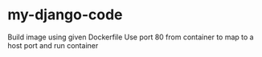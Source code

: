 # my-django-code

Build image using given Dockerfile
Use port 80 from container to map to a host port and run container
